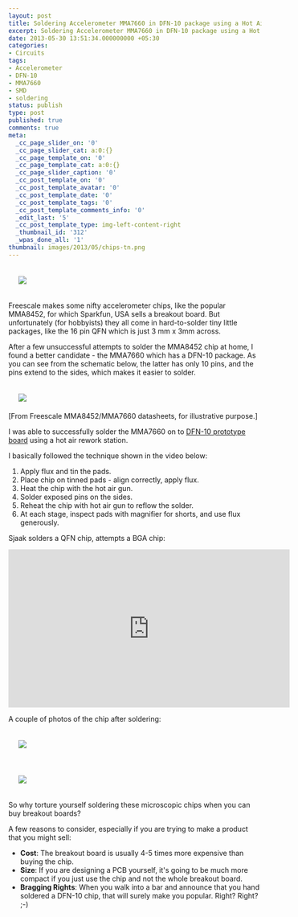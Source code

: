 ```yaml
---
layout: post
title: Soldering Accelerometer MMA7660 in DFN-10 package using a Hot Air Rework Station
excerpt: Soldering Accelerometer MMA7660 in DFN-10 package using a Hot Air Rework Station
date: 2013-05-30 13:51:34.000000000 +05:30
categories:
- Circuits
tags:
- Accelerometer
- DFN-10
- MMA7660
- SMD
- soldering
status: publish
type: post
published: true
comments: true
meta:
  _cc_page_slider_on: '0'
  _cc_page_slider_cat: a:0:{}
  _cc_page_template_on: '0'
  _cc_page_template_cat: a:0:{}
  _cc_page_slider_caption: '0'
  _cc_post_template_on: '0'
  _cc_post_template_avatar: '0'
  _cc_post_template_date: '0'
  _cc_post_template_tags: '0'
  _cc_post_template_comments_info: '0'
  _edit_last: '5'
  _cc_post_template_type: img-left-content-right
  _thumbnail_id: '312'
  _wpas_done_all: '1'
thumbnail: images/2013/05/chips-tn.png
---
```

<p><img style="padding: 20px;" src="{{ site.baseurl }}/images/2013/05/IMG_1474.jpg"/></p>
<p>Freescale makes some nifty accelerometer chips, like the popular MMA8452, for which Sparkfun, USA sells a breakout board. But unfortunately (for hobbyists) they all come in hard-to-solder tiny little packages, like the 16 pin QFN which is just 3 mm x 3mm across. </p>
<p>After a few unsuccessful attempts to solder the MMA8452 chip at home, I found a better candidate - the MMA7660 which has a DFN-10 package. As you can see from the schematic below, the latter has only 10 pins, and the pins extend to the sides, which makes it easier to solder.</p>
<p><img style="padding: 20px;" src="{{ site.baseurl }}/images/2013/05/chips.png"/><br />
[From Freescale MMA8452/MMA7660 datasheets, for illustrative purpose.]</p>
<p>I was able to successfully solder the MMA7660 on to <a href=" http://www.proto-advantage.com/store/product_info.php?products_id=3100077">DFN-10 prototype board</a> using a hot air rework station. </p>
<p>I basically followed the technique shown in the video below:</p>
<p><!-- start list--></p>
<ol>
<li>
Apply flux and tin the pads.
</li>
<li>
Place chip on tinned pads - align correctly, apply flux.
</li>
<li>
Heat the chip with the hot air gun.
</li>
<li>
Solder exposed pins on the sides.
</li>
<li>
Reheat the chip with hot air gun to reflow the solder.
</li>
<li>
At each stage, inspect pads with magnifier for shorts, and use flux generously.
</li>
</ol>
<p><!-- end list--></p>
<p>Sjaak solders a QFN chip, attempts a BGA chip:</p>
<p><iframe width="560" height="315" src="http://www.youtube.com/embed/-tWLlkBD9DA?rel=0" frameborder="0" allowfullscreen></iframe></p>
<p>A couple of photos of the chip after soldering:</p>
<p>
<img style="padding: 20px;" src="{{ site.baseurl }}/images/2013/05/IMG_1353.jpg"/>
</p>
<p>
<img style="padding: 20px;" src="{{ site.baseurl }}/images/2013/05/IMG_1456.jpg"/>
</p>
<p><!-- end table --></p>
<p>So why torture yourself soldering these microscopic chips when you can buy breakout boards?</p>
<p>A few reasons to consider, especially if you are trying to make a product that you might sell:</p>
<p><!-- start list--></p>
<ul>
<li>
<strong>Cost</strong>: The breakout board is usually 4-5 times more expensive than buying the chip.
</li>
<li>
<strong>Size</strong>: If you are designing a PCB yourself, it's going to be much more compact if you just use the chip and not the whole breakout board.
</li>
<li>
<strong>Bragging Rights</strong>: When you walk into a bar and announce that you hand soldered a DFN-10 chip, that will surely make you popular. Right? Right? ;-)
</li>
</ul>
<p><!-- end list--></p>

